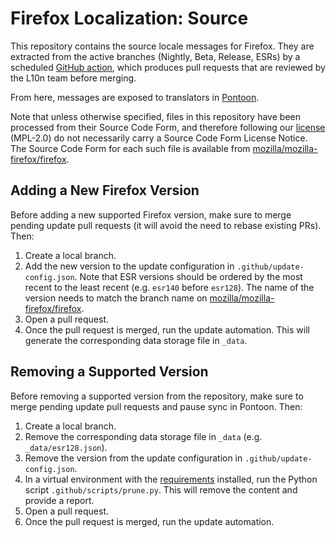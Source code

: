 # Firefox Localization: Source

This repository contains the source locale messages for Firefox.
They are extracted from the active branches (Nightly, Beta, Release, ESRs)
by a scheduled [GitHub action](./.github/workflows/update.yml),
which produces pull requests that are reviewed by the L10n team before merging.

From here, messages are exposed to translators in [Pontoon](https://pontoon.mozilla.org/).

Note that unless otherwise specified,
files in this repository have been processed from their Source Code Form,
and therefore following our [license](./LICENSE) (MPL-2.0)
do not necessarily carry a Source Code Form License Notice.
The Source Code Form for each such file is available from
[mozilla/mozilla-firefox/firefox](https://github.com/mozilla-firefox/firefox).

## Adding a New Firefox Version

Before adding a new supported Firefox version, make sure to merge pending update pull requests
(it will avoid the need to rebase existing PRs). Then:

1. Create a local branch.
2. Add the new version to the update configuration in `.github/update-config.json`.
Note that ESR versions should be ordered by the most recent to the least recent
(e.g. `esr140` before `esr128`). The name of the version needs to match the
branch name on [mozilla/mozilla-firefox/firefox](https://github.com/mozilla-firefox/firefox).
5. Open a pull request.
6. Once the pull request is merged, run the update automation. This will generate
the corresponding data storage file in `_data`.

## Removing a Supported Version

Before removing a supported version from the repository, make sure to merge
pending update pull requests and pause sync in Pontoon. Then:

1. Create a local branch.
2. Remove the corresponding data storage file in `_data` (e.g. `_data/esr128.json`).
3. Remove the version from the update configuration in `.github/update-config.json`.
4. In a virtual environment with the [requirements](.github/scripts/requirements.txt)
installed, run the Python script `.github/scripts/prune.py`. This will remove
the content and provide a report.
5. Open a pull request.
6. Once the pull request is merged, run the update automation.
